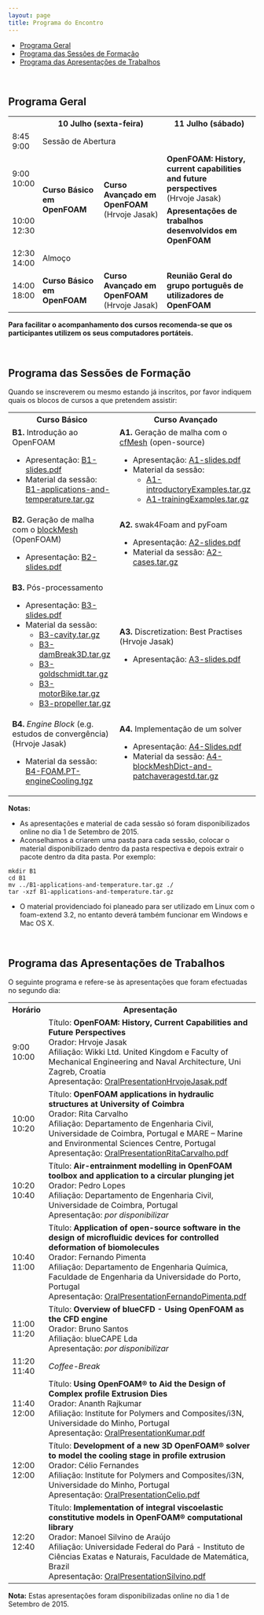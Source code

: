 ```yaml
---
layout: page
title: Programa do Encontro
---
```


  * [Programa Geral](#programa-geral)
  * [Programa das Sessões de Formação](#programa-das-sessões-de-formação)
  * [Programa das Apresentações de Trabalhos](#programa-das-apresentações-de-trabalhos)

<br>

<h2 id="programa-geral">Programa Geral</h2>

<table>
    <tbody>
    <tr>
        <th></th>
        <th colspan="2">10 Julho (sexta-feira)</th>
        <th>11 Julho (sábado)</th>
    </tr>
    <tr>
        <td>8:45 <br> 9:00</td>
        <td colspan="2">Sessão de Abertura</td>
        <td></td>
    </tr>
    <tr>
        <td>9:00 <br> 10:00</td>
        <td rowspan="2"><b>Curso Básico em OpenFOAM</b></td>
        <td rowspan="2"><b>Curso Avançado em OpenFOAM</b> <br> (Hrvoje Jasak)</td>
        <td><b>OpenFOAM: History, current capabilities and future perspectives</b><br>(Hrvoje Jasak)</td>
    </tr>
    <tr>
        <td>10:00 <br> 12:30</td>
        <td><b>Apresentações de trabalhos desenvolvidos em OpenFOAM</b></td>
    </tr>
    <tr>
        <td>12:30 <br> 14:00</td>
        <td colspan="3">Almoço</td>
    </tr>
    <tr>
        <td>14:00 <br> 18:00</td>
        <td><b>Curso Básico em OpenFOAM</b></td>
        <td><b>Curso Avançado em OpenFOAM</b> <br> (Hrvoje Jasak)</td>
        <td><b>Reunião Geral do grupo português de utilizadores de OpenFOAM</b></td>
    </tr>
    </tbody>
</table>

<b>Para facilitar o acompanhamento dos cursos recomenda-se que os participantes utilizem os seus computadores portáteis.</b>

<br>

<h2 id="programa-das-sessões-de-formação">Programa das Sessões de Formação</h2>

Quando se inscreverem ou mesmo estando já inscritos, por favor indiquem quais os blocos de cursos a que pretendem assistir:

<table>
  <tr>
    <th>Curso Básico</th>
    <th>Curso Avançado</th>
  </tr>
  <tr>
    <td style="text-align: left;">
      <b>B1.</b> Introdução ao OpenFOAM
      <p><ul>
      <li>Apresentação: <a href="https://github.com/foam-at-pt/foam-at-pt.github.io/releases/download/PrimeiroEncontro/B1-slides.pdf">B1-slides.pdf</a></li>
      <li>Material da sessão: <a href="https://github.com/foam-at-pt/foam-at-pt.github.io/releases/download/PrimeiroEncontro/B1-applications-and-temperature.tar.gz">B1-applications-and-temperature.tar.gz</a></li>
      </ul></p>
    </td>
    <td style="text-align: left;">
      <b>A1.</b> Geração de malha com o <a href="http://www.c-fields.com/cfmesh">cfMesh</a> (open-source)
      <p><ul>
      <li>Apresentação: <a href="https://github.com/foam-at-pt/foam-at-pt.github.io/releases/download/PrimeiroEncontro/A1-slides.pdf">A1-slides.pdf</a></li>
      <li>Material da sessão:
        <ul>
        <li><a href="https://github.com/foam-at-pt/foam-at-pt.github.io/releases/download/PrimeiroEncontro/A1-introductoryExamples.tar.gz">A1-introductoryExamples.tar.gz</a></li>
        <li><a href="https://github.com/foam-at-pt/foam-at-pt.github.io/releases/download/PrimeiroEncontro/A1-trainingExamples.tar.gz">A1-trainingExamples.tar.gz</a></li>
        </ul>
      </li>
      </ul></p>
    </td>
  </tr>
  <tr>
    <td style="text-align: left;">
      <b>B2.</b> Geração de malha com o <a href="http://cfd.direct/openfoam/user-guide/blockMesh/">blockMesh</a> (OpenFOAM)
      <p><ul>
      <li>Apresentação: <a href="https://github.com/foam-at-pt/foam-at-pt.github.io/releases/download/PrimeiroEncontro/B2-slides.pdf">B2-slides.pdf</a></li>
      </ul></p>
    </td>
    <td style="text-align: left;">
      <b>A2.</b> swak4Foam and pyFoam
      <p><ul>
      <li>Apresentação: <a href="https://github.com/foam-at-pt/foam-at-pt.github.io/releases/download/PrimeiroEncontro/A2-slides.pdf">A2-slides.pdf</a></li>
      <li>Material da sessão: <a href="https://github.com/foam-at-pt/foam-at-pt.github.io/releases/download/PrimeiroEncontro/A2-cases.tar.gz">A2-cases.tar.gz</a></li>
      </ul></p>
    </td>
  </tr>
  <tr>
    <td style="text-align: left;">
      <b>B3.</b> Pós-processamento
      <p><ul>
      <li>Apresentação: <a href="https://github.com/foam-at-pt/foam-at-pt.github.io/releases/download/PrimeiroEncontro/B3-slides.pdf">B3-slides.pdf</a></li>
      <li>Material da sessão:
        <ul>
        <li><a href="https://github.com/foam-at-pt/foam-at-pt.github.io/releases/download/PrimeiroEncontro/B3-cavity.tar.gz">B3-cavity.tar.gz</a></li>
        <li><a href="https://github.com/foam-at-pt/foam-at-pt.github.io/releases/download/PrimeiroEncontro/B3-damBreak3D.tar.gz">B3-damBreak3D.tar.gz</a></li>
        <li><a href="https://github.com/foam-at-pt/foam-at-pt.github.io/releases/download/PrimeiroEncontro/B3-goldschmidt.tar.gz">B3-goldschmidt.tar.gz</a></li>
        <li><a href="https://github.com/foam-at-pt/foam-at-pt.github.io/releases/download/PrimeiroEncontro/B3-motorBike.tar.gz">B3-motorBike.tar.gz</a></li>
        <li><a href="https://github.com/foam-at-pt/foam-at-pt.github.io/releases/download/PrimeiroEncontro/B3-propeller.tar.gz">B3-propeller.tar.gz</a></li>
        </ul>
      </li>
      </ul></p>
    </td>
    <td style="text-align: left;">
      <b>A3.</b> Discretization: Best Practises (Hrvoje Jasak)
      <p><ul>
      <li>Apresentação: <a href="https://github.com/foam-at-pt/foam-at-pt.github.io/releases/download/PrimeiroEncontro/A3-slides.pdf">A3-slides.pdf</a></li>
      </ul></p>
    </td>
  </tr>
  <tr>
    <td style="text-align: left;">
      <b>B4.</b> <i>Engine Block</i> (e.g. estudos de convergência) (Hrvoje Jasak)
      <p><ul>
      <li>Material da sessão: <a href="https://github.com/foam-at-pt/foam-at-pt.github.io/releases/download/PrimeiroEncontro/B4-FOAM.PT-engineCooling.tgz">B4-FOAM.PT-engineCooling.tgz</a></li>
      </ul></p>
    </td>
    <td style="text-align: left;">
      <b>A4.</b> Implementação de um solver
      <p><ul>
      <li>Apresentação: <a href="https://github.com/foam-at-pt/foam-at-pt.github.io/releases/download/PrimeiroEncontro/A4-Slides.pdf">A4-Slides.pdf</a></li>
      <li>Material da sessão: <a href="https://github.com/foam-at-pt/foam-at-pt.github.io/releases/download/PrimeiroEncontro/A4-blockMeshDict-and-patchaveragestd.tar.gz">A4-blockMeshDict-and-patchaveragestd.tar.gz</a></li>
      </ul></p>
    </td>
  </tr>
</table>


<b>Notas:</b>

  * As apresentações e material de cada sessão só foram disponibilizados online no dia 1 de Setembro de 2015.
  * Aconselhamos a criarem uma pasta para cada sessão, colocar o material disponibilizado dentro da pasta respectiva e depois extrair o pacote dentro da dita pasta. Por exemplo:

  ```
  mkdir B1
  cd B1
  mv ../B1-applications-and-temperature.tar.gz ./
  tar -xzf B1-applications-and-temperature.tar.gz
  ```

  * O material providenciado foi planeado para ser utilizado em Linux com o foam-extend 3.2, no entanto deverá também funcionar em Windows e Mac OS X.

<br>

<h2 id="programa-das-apresentações-de-trabalhos">Programa das Apresentações de Trabalhos</h2>

O seguinte programa e refere-se às apresentações que foram efectuadas no segundo dia:

<table>
    <tbody>
    <tr>
        <th>Horário</th>
        <th>Apresentação</th>
    </tr>
    <tr>
        <td> 9:00 <br> 10:00</td>
        <td style="text-align: left;">
            Título: <b>OpenFOAM: History, Current Capabilities and Future Perspectives</b>
        <br>Orador: Hrvoje Jasak
        <br>Afiliação: Wikki Ltd. United Kingdom e Faculty of Mechanical Engineering and Naval Architecture, Uni Zagreb, Croatia
        <br>Apresentação: <a href="https://github.com/foam-at-pt/foam-at-pt.github.io/releases/download/PrimeiroEncontro/OralPresentationHrvojeJasak.pdf">OralPresentationHrvojeJasak.pdf</a>
        </td>
    </tr>
    <tr>
        <td>10:00 <br> 10:20</td>
        <td style="text-align: left;">
            Título: <b>OpenFOAM applications in hydraulic structures at University of Coimbra</b>
        <br>Orador: Rita Carvalho
        <br>Afiliação: Departamento de Engenharia Civil, Universidade de Coimbra, Portugal e MARE – Marine and Environmental Sciences Centre, Portugal
        <br>Apresentação: <a href="https://github.com/foam-at-pt/foam-at-pt.github.io/releases/download/PrimeiroEncontro/OralPresentationRitaCarvalho.pdf">OralPresentationRitaCarvalho.pdf</a>
        </td>
    </tr>
    <tr>
        <td>10:20 <br> 10:40</td>
        <td style="text-align: left;">
            Título: <b>Air-entrainment modelling in OpenFOAM toolbox and application to a circular plunging jet</b>
        <br>Orador: Pedro Lopes
        <br>Afiliação: Departamento de Engenharia Civil, Universidade de Coimbra, Portugal
        <br>Apresentação: <i>por disponibilizar</i>
        </td>
    </tr>
    <tr>
        <td>10:40 <br> 11:00</td>
        <td style="text-align: left;">
            Título: <b>Application of open-source software in the design of microfluidic devices for controlled deformation of biomolecules</b>
        <br>Orador: Fernando Pimenta
        <br>Afiliação: Departamento de Engenharia Química, Faculdade de Engenharia da Universidade do Porto, Portugal
        <br>Apresentação: <a href="https://github.com/foam-at-pt/foam-at-pt.github.io/releases/download/PrimeiroEncontro/OralPresentationFernandoPimenta.pdf">OralPresentationFernandoPimenta.pdf</a>
        </td>
    </tr>
    <tr>
        <td>11:00 <br> 11:20</td>
        <td style="text-align: left;">
            Título: <b>Overview of blueCFD - Using OpenFOAM as the CFD engine</b>
        <br>Orador: Bruno Santos
        <br>Afiliação: blueCAPE Lda
        <br>Apresentação: <i>por disponibilizar</i>
        </td>
    </tr>
    <tr>
        <td>11:20 <br> 11:40</td>
        <td><i>Coffee-Break</i>
        </td>
    </tr>
    <tr>
        <td>11:40 <br> 12:00</td>
        <td style="text-align: left;">
            Título: <b>Using OpenFOAM&reg; to Aid the Design of Complex profile Extrusion Dies</b>
        <br>Orador: Ananth Rajkumar
        <br>Afiliação: Institute for Polymers and Composites/i3N, Universidade do Minho, Portugal
        <br>Apresentação: <a href="https://github.com/foam-at-pt/foam-at-pt.github.io/releases/download/PrimeiroEncontro/OralPresentationKumar.pdf">OralPresentationKumar.pdf</a>
        </td>
    </tr>
    <tr>
        <td>12:00 <br> 12:00</td>
        <td style="text-align: left;">
            Título: <b>Development of a new 3D OpenFOAM&reg; solver to model the cooling stage in profile extrusion</b>
        <br>Orador: Célio Fernandes
        <br>Afiliação: Institute for Polymers and Composites/i3N, Universidade do Minho, Portugal
        <br>Apresentação: <a href="https://github.com/foam-at-pt/foam-at-pt.github.io/releases/download/PrimeiroEncontro/OralPresentationCelio.pdf">OralPresentationCelio.pdf</a>
        </td>
    </tr>
    <tr>
        <td>12:20 <br> 12:40</td>
        <td style="text-align: left;">
            Título: <b>Implementation of integral viscoelastic constitutive models in OpenFOAM&reg; computational library</b>
        <br>Orador: Manoel Silvino de Araújo
        <br>Afiliação: Universidade Federal do Pará - Instituto de Ciências Exatas e Naturais, Faculdade de Matemática, Brazil
        <br>Apresentação: <a href="https://github.com/foam-at-pt/foam-at-pt.github.io/releases/download/PrimeiroEncontro/OralPresentationSilvino.pdf">OralPresentationSilvino.pdf</a>
        </td>
    </tr>
    </tbody>
</table>

<b>Nota:</b> Estas apresentações foram disponibilizadas online no dia 1 de Setembro de 2015.
